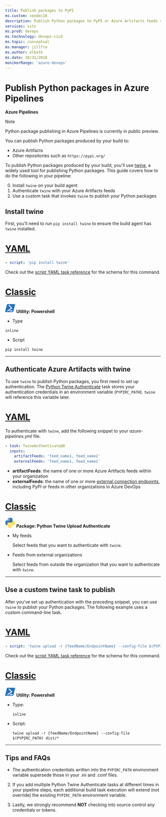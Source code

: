 ```yaml
---
title: Publish packages to PyPI
ms.custom: seodec18
description: Publish Python packages to PyPI or Azure Artifacts feeds via builds with Azure Pipelines
services: vsts
ms.prod: devops
ms.technology: devops-cicd
ms.topic: conceptual
ms.manager: jillfra
ms.author: elbatk
ms.date: 10/31/2018
monikerRange: 'azure-devops'
---
```


# Publish Python packages in Azure Pipelines

**Azure Pipelines**

> [!NOTE]
> Python package publishing in Azure Pipelines is currently in public preview.

You can publish Python packages produced by your build to:

* Azure Artifacts
* Other repositories such as `https://pypi.org/`

To publish Python packages produced by your build, you'll use [twine](https://pypi.org/project/twine/), a widely used tool for publishing Python packages. This guide covers how to do the following in your pipeline:

0. Install `twine` on your build agent
0. Authenticate `twine` with your Azure Artifacts feeds
0. Use a custom task that invokes `twine` to publish your Python packages

## Install twine 

First, you'll need to run `pip install twine` to ensure the build agent has `twine` installed.

# [YAML](#tab/yaml)

```yaml
- script: 'pip install twine'
```

Check out the [script YAML task reference](../yaml-schema.md#script) for the schema for this command.

# [Classic](#tab/classic)

![icon](../tasks/utility/_img/powershell.png) **Utility: Powershell**

* Type

 ```
inline
```
* Script

 ```
pip install twine
```

---

## Authenticate Azure Artifacts with twine

To use `twine` to publish Python packages, you first need to set up authentication. The [Python Twine Authenticate](../tasks/package/twine-authenticate.md) task stores your authentication credentials in an environment variable (`PYPIRC_PATH`). `twine` will reference this variable later.

# [YAML](#tab/yaml)

To authenticate with `twine`, add the following snippet to your _azure-pipelines.yml_ file.

```yaml
- task: TwineAuthenticate@0
  inputs:
    artifactFeeds: 'feed_name1, feed_name2'
    externalFeeds: 'feed_name1, feed_name2'
```

* **artifactFeeds**: the name of one or more Azure Artifacts feeds within your organization
* **externalFeeds**: the name of one or more [external connection endpoints](/azure/devops/pipelines/library/service-endpoints), including PyPI or feeds in other organizations in Azure DevOps

# [Classic](#tab/classic)

![icon](../tasks/package/_img/python-twine-authenticate.png) **Package: Python Twine Upload Authenticate**

* My feeds 

   Select feeds that you want to authenticate with `twine`.

* Feeds from external organizations

   Select feeds from outside the organization that you want to authenticate with `twine`.

---

## Use a custom twine task to publish

After you've set up authentication with the preceding snippet, you can use `twine` to publish your Python packages. The following example uses a custom command-line task.

# [YAML](#tab/yaml)

```yaml
- script: 'twine upload -r {feedName/EndpointName} --config-file $(PYPIRC_PATH) {package path to publish}'
```

Check out the [script YAML task reference](../yaml-schema.md#script) for the schema for this command.

# [Classic](#tab/classic)

![icon](../tasks/utility/_img/powershell.png) **Utility: Powershell**

* Type:

   ```
   inline
   ```
* Script:

   ```
   twine upload -r {feedName/EndpointName} --config-file $(PYPIRC_PATH) dist/*
   ```

---

## Tips and FAQs

* The authentication credentials written into the `PYPIRC_PATH` environment variable supersede those in your .ini and .conf files. 

2. If you add multiple Python Twine Authenticate tasks at different times in your pipeline steps, each additional build task execution will extend (not override) the existing `PYPIRC_PATH` environment variable.

3. Lastly, we strongly recommend **NOT** checking into source control any credentials or tokens.

